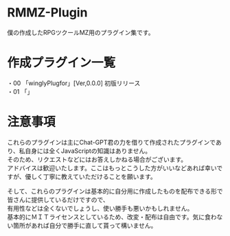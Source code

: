 # RMMZ-Plugin
僕の作成したRPGツクールMZ用のプラグイン集です。

# 作成プラグイン一覧
・00 「winglyPlugfor」[Ver,0.0.0] 初版リリース<br>
・01 「」

# 注意事項
これらのプラグインは主にChat-GPT君の力を借りて作成されたプラグインであり、私自身には全くJavaScriptの知識はありません。<br>
そのため、リクエストなどにはお答えしかねる場合がございます。<br>
アドバイスは歓迎いたします。ここはもっとこうした方がいいなどあれば幸いですが、優しく丁寧に教えていただけることを願います。<br>

そして、これらのプラグインは基本的に自分用に作成したものを配布できる形で皆さんに提供しているだけですので、<br>有用性などは全くないでしょうし、使い勝手も悪いかもしれません。<br>
基本的にＭＩＴライセンスとしているため、改変・配布は自由です。気に食わない箇所があれば自分で勝手に直して貰って構いません。
